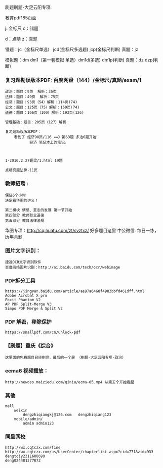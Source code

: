 刷题刷题-大足云阳专项:

教育pdf185页面



j: 金标尺
c：错题

d：点睛
z：真题

错题：jc（金标尺单选）  jcd(金标尺多选题)   jcp(金标尺判断)
真题：jz

模拟题：dm dm1（第一套模拟 单选）dm1d(多选) dm1p(判断) 
真题：dz  dzp(判断) 

### 复习题勘误版本PDF: 百度网盘（144）/金标尺/真题/exam/1
    政治：题目：9页  解析：36页
    法律：题目：49页  解析：75页
    经济：题目：93页（54）解析：114页(74)
    公文：题目：125页（75）解析：150页(74)
    道德：题目：166页（100）解析：193页(126)
    
    管理基础：题目：205页（127）解析：
    
    复习题勘误版本PDF：
        看到了 经济98页/116 ==》第63题 多选6题开始
               经济 笔记本上的笔记。
    
    
    
    1-2016.2.27铜梁/1.html 19题

    点睛真题法律-11页

### 教师招聘 :
    保证6个小时
    决定看华图的讲义！
    
    第二模块 情感、意志的发展 第一节开始
    第四部分 教师职业道德
    第五部分 教育法律法规 
    

华图专项：http://cq.huatu.com/zt/syztxz/ 好多题目这里
中公微信: 每日一练，历年真题


### 图片文字识别：
    捷速OCR文字识别软件
    百度网络图片识别：http://ai.baidu.com/tech/ocr/webimage

### PDF拆分工具
    https://jingyan.baidu.com/article/ae97a6468f4983bbfd461dff.html
    Adobe Acrobat X pro
    Foxit Phantom V2
    AP PDF Split-Merge V3
    Simpo PDF Merge & Split V2    

### PDF 解密，移除保护
    https://smallpdf.com/cn/unlock-pdf


### 【刷题】重庆《综合》
    这里面的免费题目已经刷完，最后的一个是 （刷题-大足云阳专项-政治）

### ecma6 视频播放：
    http://newoss.maiziedu.com/qiniu/ecma-05.mp4 从第五个开始看起

### 其他
    mall 
        weixin    
            dengzhiqiangkj@126.com   dengzhiqiang123   
        mobile/admin/
            admin admin123

### 同呈网校
    http://wx.cqtczx.com/fine
    http://wx.cqtczx.com/us/UserCenter/chapterlist.aspx?cid=771&zid=933     
    dengtcjy2311600690  
    deng024481377072       